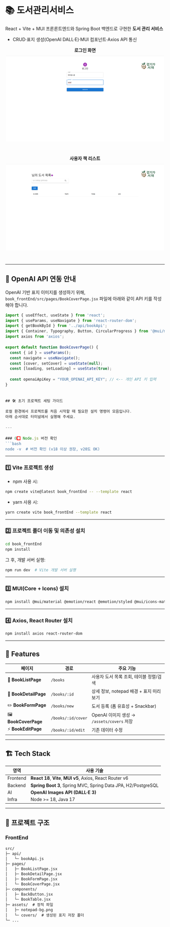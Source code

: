 # 📚 도서관리서비스

React + Vite + MUI 프론론트엔드와 Spring Boot 백엔드로 구현한 **도서 관리 서비스**  
- CRUD·표지 생성(OpenAI DALL·E)·MUI 컴포넌트·Axios API 통신  

<div align="center" style="margin-bottom: 40px;">
  <strong>로그인 화면</strong><br>
  <img src="./login.png" alt="로그인 화면" width="500" style="margin-top: 8px;" />
</div>

<div align="center" style="margin-bottom: 40px;">
  <strong>사용자 책 리스트</strong><br>
  <img src="./booklist.png" alt="사용자 책 리스트" width="500" style="margin-top: 8px;" />
</div>


---

## 🔧 OpenAI API 연동 안내

OpenAI 기반 표지 이미지를 생성하기 위해,  
`book_frontEnd/src/pages/BookCoverPage.jsx` 파일에 아래와 같이 API 키를 작성해야 합니다.

```javascript
import { useEffect, useState } from 'react';
import { useParams, useNavigate } from 'react-router-dom';
import { getBookById } from '../api/bookApi';
import { Container, Typography, Button, CircularProgress } from '@mui/material';
import axios from 'axios';

export default function BookCoverPage() {
  const { id } = useParams();
  const navigate = useNavigate();
  const [cover, setCover] = useState(null);
  const [loading, setLoading] = useState(true);

  const openaiApiKey = "YOUR_OPENAI_API_KEY"; // <-- 개인 API 키 입력
}


## 🛠️ 초기 프로젝트 세팅 가이드

로컬 환경에서 프로젝트를 처음 시작할 때 필요한 설치 명령어 모음입니다.  
아래 순서대로 터미널에서 실행해 주세요.

---

### 0️⃣ Node.js 버전 확인
```bash
node -v  # 버전 확인 (v18 이상 권장, v20도 OK)
```

---

### 1️⃣ Vite 프로젝트 생성

- npm 사용 시:
```bash
npm create vite@latest book_frontEnd -- --template react
```

- yarn 사용 시:
```bash
yarn create vite book_frontEnd --template react
```

---

### 2️⃣ 프로젝트 폴더 이동 및 의존성 설치
```bash
cd book_frontEnd
npm install
```

그 후, 개발 서버 실행:
```bash
npm run dev  # Vite 개발 서버 실행
```

---

### 3️⃣ MUI(Core + Icons) 설치
```bash
npm install @mui/material @emotion/react @emotion/styled @mui/icons-material
```

---

### 4️⃣ Axios, React Router 설치
```bash
npm install axios react-router-dom
```

---


## 🚀 Features
| 페이지 | 경로 | 주요 기능 |
|--------|------|-----------|
| 📗 **BookListPage** | `/books` | 사용자 도서 목록 조회, 테이블 정렬/검색 |
| 📘 **BookDetailPage** | `/books/:id` | 상세 정보, notepad 배경 + 표지 미리보기 |
| ✏️ **BookFormPage** | `/books/new` | 도서 등록 (폼 유효성 + Snackbar) |
| 🖼 **BookCoverPage** | `/books/:id/cover` | OpenAI 이미지 생성 → `/assets/covers` 저장 |
| ⚡️ **BookEditPage** | `/books/:id/edit` | 기존 데이터 수정 |

---

## 🏗 Tech Stack
| 영역 | 사용 기술 |
|------|----------|
| Frontend | **React 18**, **Vite**, **MUI v5**, Axios, React Router v6 |
| Backend | **Spring Boot 3**, Spring MVC, Spring Data JPA, H2/PostgreSQL |
| AI | **OpenAI Images API (DALL·E 3)** |
| Infra | Node >= 18, Java 17 |

---

## 📂 프로젝트 구조 

### FrontEnd

```text
src/
├─ api/
│   └─ bookApi.js
├─ pages/
│   ├─ BookListPage.jsx
│   ├─ BookDetailPage.jsx
│   ├─ BookFormPage.jsx
│   └─ BookCoverPage.jsx
├─ components/
│   ├─ BackButton.jsx
│   └─ BookTable.jsx
├─ assets/  # 정적 파일
│   ├─ notepad-bg.png
│   └─ covers/  # 생성된 표지 저장 폴더
└─ ...
